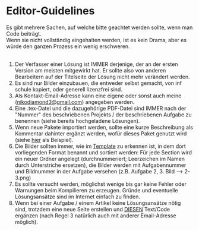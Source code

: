 # Editor-Guidelines

Es gibt mehrere Sachen, auf welche bitte geachtet werden sollte, wenn man Code beiträgt.  
Wenn sie nicht vollständig eingehalten werden, ist es kein Drama, aber es würde den ganzen Prozess ein wenig erschweren.  
<br/>

1. Der Verfasser einer Lösung ist IMMER derjenige, der an der ersten Version am meisten mitgewirkt hat. Er sollte also von anderen Bearbeitern auf der Titelseite der Lösung nicht mehr verändert werden.
2. Es sind nur Bilder einzubauen, die entweder selbst gemacht, von inf schule kopiert, oder generell lizenzfrei sind.
3. Als Kontakt-Email-Adresse kann eine eigene oder sonst auch meine (nikodiamond3@gmail.com) angegeben werden.
4. Eine .tex-Datei und die dazugehörige PDF-Datei sind IMMER nach der "Nummer" des beschriebenen Projekts / der beschriebenen Aufgabe zu benennen (siehe bereits hochgeladene Lösungen).
5. Wenn neue Pakete importiert werden, sollte eine kurze Beschreibung als Kommentar dahinter ergänzt werden, wofür dieses Paket genutzt wird (siehe [hier](https://github.com/nikothegreek/inf-schule-loesungen/blob/0963c9211faa0ba0492310e5c48f745cabb7af09/2.%20Einstiege%20in%20die%20Programmierung/2.3.%20Objektorientierte%20Programmierung%20mit%20Java/2.3.1.%20Aufbau%20von%20Klassen/2.3.1.1%20Hasen%20als%20Objekte/2.3.1.1.tex#L4) als Beispiel).
6. Die Bilder sollten immer, wie im [Template](/Template) zu erkennen ist, in dem dort vorliegenden Format benannt und sortiert werden: Für jede Section wird ein neuer Ordner angelegt (durchnummeriert; Leerzeichen im Namen durch Unterstriche ersetzen), die Bilder werden mit Aufgabennummer und Bildnummer in der Aufgabe versehen (z.B. Aufgabe 2, 3. Bild --> 2-3.png)
7. Es sollte versucht werden, möglichst wenige bis gar keine Fehler oder Warnungen beim Kompilieren zu erzeugen. Gründe und eventuelle Lösungsansätze sind im Internet einfach zu finden.
8. Wenn bei einer Aufgabe / einem Artikel keine Lösungsansätze nötig sind, trotzdem eine neue Seite erstellen und [DIESEN](https://github.com/nikothegreek/inf-schule-loesungen/blob/0963c9211faa0ba0492310e5c48f745cabb7af09/2.%20Einstiege%20in%20die%20Programmierung/2.3.%20Objektorientierte%20Programmierung%20mit%20Java/2.3.1.%20Aufbau%20von%20Klassen/2.3.1.1%20Hasen%20als%20Objekte/2.3.1.1.tex#L256-L257) Text/Code ergänzen (nach Regel 3 natürlich auch mit anderer Email-Adresse möglich).
